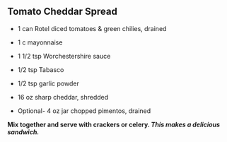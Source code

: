 ## Tomato Cheddar Spread





- 1 can Rotel diced tomatoes & green chilies, drained
- 1 c mayonnaise
- 1 1/2 tsp Worchestershire sauce
- 1/2 tsp Tabasco
- 1/2 tsp garlic powder
- 16 oz sharp cheddar, shredded

- Optional- 4 oz jar chopped pimentos, drained



**Mix together and serve with crackers or celery. *This makes a delicious sandwich.***

